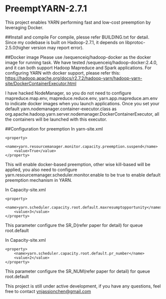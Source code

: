 # PreemptYARN-2.7.1

This project enables YARN performing fast and low-cost preemption by leveraging Docker.

##Install and compile
For compile, plesse refer BUILDING.txt for detail. Since my codebase is built on Hadoop-2.7.1, it depends on libprotoc-2.5.0(higher version may report error).

##Docker image
Please use /sequenceiq/hadoop-docker as the docker image for running task. We have tested /sequenceiq/hadoop-docker:2.4.0, and it can
both support Hadoop Mapreduce and Spark applications. For configuring YARN with docker support, please refer this:
https://hadoop.apache.org/docs/r2.7.2/hadoop-yarn/hadoop-yarn-site/DockerContainerExecutor.html

I have hacked NodeManager, so you do not need to configure mapreduce.map.env, mapreduce.reduce.env, yarn.app.mapreduce.am.env
to indicate docker images when you launch applications. Once you set your default yarn.nodemanager.container-executor.class as 
org.apache.hadoop.yarn.server.nodemanager.DockerContainerExecutor, all the containers will be launched with this executor.

##Configuration for preemption
In yarn-site.xml
```
<property>
    <name>yarn.resourcemanager.monitor.capacity.preemption.suspend</name>
    <value>True</value>
</property>
```
This will enable docker-based preemption, other wise kill-based will be applied, you also need to configure yarn.resourcemanager.scheduler.monitor.enable to be true to enable default preemption mechanism in YARN.

In Capacity-site.xml
```
<property>
    <name>yarn.scheduler.capacity.root.default.maxresumptopportunity</name>
    <value>3</value>
</property>
```
This parameter configure the SR_D(refer paper for detail) for queue root.default

In Capacity-site.xml
```
<property>
    <name>yarn.scheduler.capacity.root.default.pr_number</name>
    <value>2</value>
</property>
```
This parameter configure the SR_NUM(refer paper for detail) for queue root.default

This project is still under active development, if you have any questions, feel free to contact ynjassionchen@gmail.com



